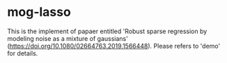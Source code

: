 # mog-lasso
This is the implement of papaer entitled 'Robust sparse regression by modeling noise as a mixture of gaussians' (https://doi.org/10.1080/02664763.2019.1566448).
Please refers to 'demo' for details. 
